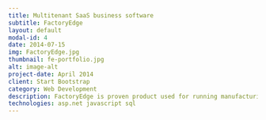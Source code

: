```yaml
---
title: Multitenant SaaS business software
subtitle: FactoryEdge
layout: default
modal-id: 4
date: 2014-07-15
img: FactoryEdge.jpg
thumbnail: fe-portfolio.jpg
alt: image-alt
project-date: April 2014
client: Start Bootstrap
category: Web Development
description: FactoryEdge is proven product used for running manufacturing industries including automotive, electronics, and consumer products. Within existing product, we developed new features and optimized existing code base.
technologies: asp.net javascript sql
---
```

